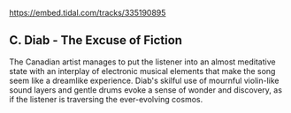 https://embed.tidal.com/tracks/335190895

## C. Diab - The Excuse of Fiction

The Canadian artist manages to put the listener into an almost meditative state
with an interplay of electronic musical elements that make the song seem like a
dreamlike experience. Diab's skilful use of mournful violin-like sound layers
and gentle drums evoke a sense of wonder and discovery, as if the listener is
traversing the ever-evolving cosmos.

